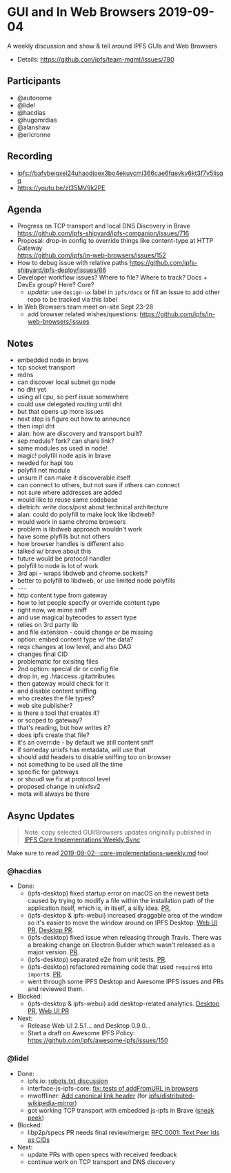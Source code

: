 # GUI and In Web Browsers 2019-09-04

A weekly discussion and show & tell around IPFS GUIs and Web Browsers

* Details: https://github.com/ipfs/team-mgmt/issues/790


## Participants

- @autonome
- @lidel
- @hacdias
- @hugomrdias
- @alanshaw
- @ericronne

## Recording

- [ipfs://bafybeigxei24uhaodjoex3bo4ekuycmi366cae6fqevkv6kt3f7v5lisqq](https://ipfs.io/ipfs/bafybeigxei24uhaodjoex3bo4ekuycmi366cae6fqevkv6kt3f7v5lisqq/)
- https://youtu.be/zI35MV9k2PE

## Agenda

- Progress on TCP transport and local DNS Discovery in Brave  
  https://github.com/ipfs-shipyard/ipfs-companion/issues/716
- Proposal: drop-in config to override things like content-type at HTTP Gateway  
  https://github.com/ipfs/in-web-browsers/issues/152
- How to debug issue with relative paths https://github.com/ipfs-shipyard/ipfs-deploy/issues/86
- Developer workflow issues? Where to file? Where to track? Docs + DevEx group? Here? Core?
  - _update:_ use `design-ux` label in `ipfs/docs` or fill an issue to add other repo to be tracked via this label
- In Web Browsers team meet on-site Sept 23-28
  - add browser related wishes/questions: https://github.com/ipfs/in-web-browsers/issues 

## Notes

* embedded node in brave
* tcp socket transport
* mdns
* can discover local subnet go node
* no dht yet
* using all cpu, so perf issue somewhere
* could use delegated routing until dht
* but that opens up more issues
* next step is figure out how to announce
* then impl dht
* alan: how are discovery and transport built?
* sep module? fork? can share link?
* same modules as used in node!
* magic! polyfill node apis in brave
* needed for hapi too
* polyfill net module
* unsure if can make it discoverable itself
* can connect to others, but not sure if others can connect
* not sure where addresses are added
* would like to reuse same codebase
* dietrich: write docs/post about technical architecture
* alan: could do polyfill to make look like libdweb?
* would work in same chrome browsers
* problem is libdweb approach wouldn't work
* have some plyfills but not others
* how browser handles is different also
* talked w/ brave about this
* future would be protocol handler
* polyfill to node is lot of work
* 3rd api - wraps libdweb and chrome.sockets?
* better to polyfill to libdweb, or use limited node polyfills
* `---`
* http content type from gateway
* how to let people specify or override content type
* right now, we mime sniff
* and use magical bytecodes to assert type
* relies on 3rd party lib
* and file extension - could change or be missing
* option: embed content type w/ the data?
* reqs changes at low level, and also DAG
* changes final CID
* problematic for exisitng files
* 2nd option: special dir or config file
* drop in, eg .htaccess .gitattributes
* then gateway would check for it
* and disable content sniffing
* who creates the file types?
* web site publisher?
* is there a tool that creates it?
* or scoped to gateway?
* that's reading, but how writes it?
* does ipfs create that file?
* it's an override - by default we still content sniff
* if someday unixfs has metadata, will use that
* should add headers to disable sniffing too on browser
* not something to be used all the time
* specific for gateways
* or shoudl we fix at protocol level
* proposed change in unixfsv2
* meta will always be there

## Async Updates

> Note: copy selected GUI/Browsers updates originally published in [IPFS Core Implementations Weekly Sync](https://github.com/ipfs/team-mgmt/issues/992)

Make sure to read [2019-09-02--core-implementations-weekly.md](https://github.com/ipfs/team-mgmt/blob/master/meeting-notes/2019/Q3/2019-09-02--core-implementations-weekly.md#week-update-for-async-review) too!

### @hacdias

- Done:
    - (ipfs-desktop) fixed startup error on macOS on the newest beta caused by trying to modify a file within the installation path of the application itself, which is, in itself, a silly idea. [PR.](https://github.com/ipfs-shipyard/ipfs-desktop/pull/1079)
    - (ipfs-desktop & ipfs-webui) increased draggable area of the window so it's easier to move the window around on IPFS Desktop. [Web UI PR](https://github.com/ipfs-shipyard/ipfs-webui/pull/1138), [Desktop PR](https://github.com/ipfs-shipyard/ipfs-desktop/pull/1071).
    - (ipfs-desktop) fixed issue when releasing through Travis. There was a breaking change on Electron Builder which wasn't released as a major version. [PR](https://github.com/ipfs-shipyard/ipfs-desktop/pull/1069).
    - (ipfs-desktop) separated e2e from unit tests. [PR](https://github.com/ipfs-shipyard/ipfs-desktop/pull/1070).
    - (ipfs-desktop) refactored remaining code that used `require`s into `import`s. [PR](https://github.com/ipfs-shipyard/ipfs-desktop/pull/1072).
    - went through some IPFS Desktop and Awesome IPFS issues and PRs and reviewed them.
- Blocked:
    - (ipfs-desktop & ipfs-webui) add desktop-related analytics. [Desktop PR](https://github.com/ipfs-shipyard/ipfs-desktop/pull/1068), [Web UI PR](https://github.com/ipfs-shipyard/ipfs-webui/pull/1136)
- Next:
    - Release Web UI 2.5.1... and Desktop 0.9.0...
    - Start a draft on Awesome IPFS Policy: https://github.com/ipfs/awesome-ipfs/issues/150

### @lidel

 - Done:
   - ipfs.io: [robots.txt discussion](https://github.com/ipfs/website/pull/330)
   - interface-js-ipfs-core: [fix: tests of addFromURL in browsers](https://github.com/ipfs/interface-js-ipfs-core/pull/514)
   - mwoffliner: [Add canonical link header](https://github.com/openzim/mwoffliner/pull/963) (for [ipfs/distributed-wikipedia-mirror](https://github.com/ipfs/distributed-wikipedia-mirror))
   - got working TCP transport with embedded js-ipfs in Brave ([sneak peek](https://ipfs.io/ipfs/QmQczWn9zcqCF1UueFvjRniSdUUv7LzU5ZUqS4FzvmHJrM))
 - Blocked:
   - libp2p/specs PR needs final review/merge: [RFC 0001: Text Peer Ids as CIDs](https://github.com/libp2p/specs/pull/209)
 - Next:
   - update PRs with open specs with received feedback
   - continue work on TCP transport and DNS discovery
